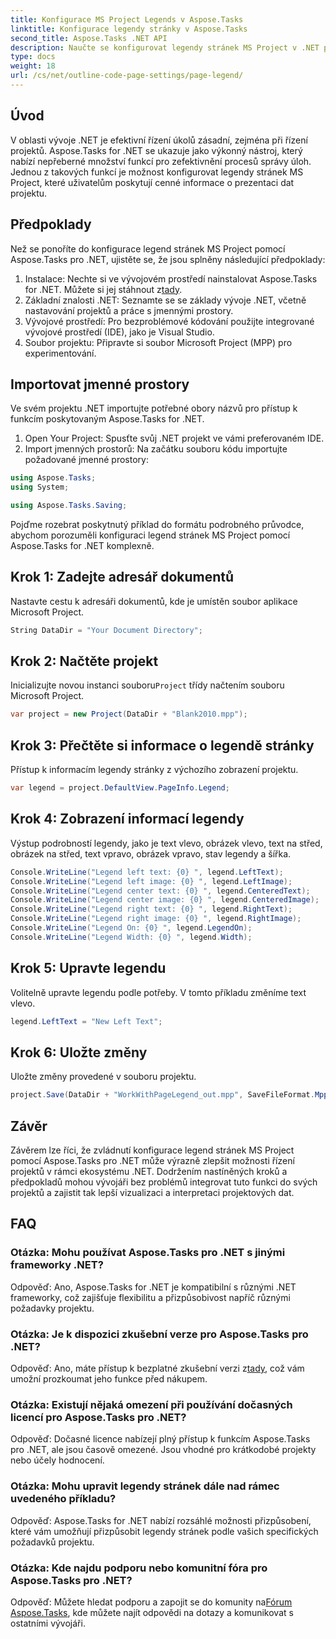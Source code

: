 ```yaml
---
title: Konfigurace MS Project Legends v Aspose.Tasks
linktitle: Konfigurace legendy stránky v Aspose.Tasks
second_title: Aspose.Tasks .NET API
description: Naučte se konfigurovat legendy stránek MS Project v .NET pomocí Aspose.Tasks pro efektivní řízení projektů. Poskytován průvodce krok za krokem.
type: docs
weight: 18
url: /cs/net/outline-code-page-settings/page-legend/
---
```

## Úvod
V oblasti vývoje .NET je efektivní řízení úkolů zásadní, zejména při řízení projektů. Aspose.Tasks for .NET se ukazuje jako výkonný nástroj, který nabízí nepřeberné množství funkcí pro zefektivnění procesů správy úloh. Jednou z takových funkcí je možnost konfigurovat legendy stránek MS Project, které uživatelům poskytují cenné informace o prezentaci dat projektu.
## Předpoklady
Než se ponoříte do konfigurace legend stránek MS Project pomocí Aspose.Tasks pro .NET, ujistěte se, že jsou splněny následující předpoklady:
1. Instalace: Nechte si ve vývojovém prostředí nainstalovat Aspose.Tasks for .NET. Můžete si jej stáhnout z[tady](https://releases.aspose.com/tasks/net/).
2. Základní znalosti .NET: Seznamte se se základy vývoje .NET, včetně nastavování projektů a práce s jmennými prostory.
3. Vývojové prostředí: Pro bezproblémové kódování použijte integrované vývojové prostředí (IDE), jako je Visual Studio.
4. Soubor projektu: Připravte si soubor Microsoft Project (MPP) pro experimentování.

## Importovat jmenné prostory
Ve svém projektu .NET importujte potřebné obory názvů pro přístup k funkcím poskytovaným Aspose.Tasks for .NET.
1. Open Your Project: Spusťte svůj .NET projekt ve vámi preferovaném IDE.
2. Import jmenných prostorů: Na začátku souboru kódu importujte požadované jmenné prostory:
```csharp
using Aspose.Tasks;
using System;

using Aspose.Tasks.Saving;
```
Pojďme rozebrat poskytnutý příklad do formátu podrobného průvodce, abychom porozuměli konfiguraci legend stránek MS Project pomocí Aspose.Tasks for .NET komplexně.

## Krok 1: Zadejte adresář dokumentů
Nastavte cestu k adresáři dokumentů, kde je umístěn soubor aplikace Microsoft Project.

```csharp
String DataDir = "Your Document Directory";
```
## Krok 2: Načtěte projekt
 Inicializujte novou instanci souboru`Project` třídy načtením souboru Microsoft Project.

```csharp
var project = new Project(DataDir + "Blank2010.mpp");
```
## Krok 3: Přečtěte si informace o legendě stránky
Přístup k informacím legendy stránky z výchozího zobrazení projektu.

```csharp
var legend = project.DefaultView.PageInfo.Legend;
```
## Krok 4: Zobrazení informací legendy
Výstup podrobností legendy, jako je text vlevo, obrázek vlevo, text na střed, obrázek na střed, text vpravo, obrázek vpravo, stav legendy a šířka.

```csharp
Console.WriteLine("Legend left text: {0} ", legend.LeftText);
Console.WriteLine("Legend left image: {0} ", legend.LeftImage);
Console.WriteLine("Legend center text: {0} ", legend.CenteredText);
Console.WriteLine("Legend center image: {0} ", legend.CenteredImage);
Console.WriteLine("Legend right text: {0} ", legend.RightText);
Console.WriteLine("Legend right image: {0} ", legend.RightImage);
Console.WriteLine("Legend On: {0} ", legend.LegendOn);
Console.WriteLine("Legend Width: {0} ", legend.Width);
```
## Krok 5: Upravte legendu
Volitelně upravte legendu podle potřeby. V tomto příkladu změníme text vlevo.

```csharp
legend.LeftText = "New Left Text";
```
## Krok 6: Uložte změny
Uložte změny provedené v souboru projektu.

```csharp
project.Save(DataDir + "WorkWithPageLegend_out.mpp", SaveFileFormat.Mpp);
```

## Závěr
Závěrem lze říci, že zvládnutí konfigurace legend stránek MS Project pomocí Aspose.Tasks pro .NET může výrazně zlepšit možnosti řízení projektů v rámci ekosystému .NET. Dodržením nastíněných kroků a předpokladů mohou vývojáři bez problémů integrovat tuto funkci do svých projektů a zajistit tak lepší vizualizaci a interpretaci projektových dat.
## FAQ
### Otázka: Mohu používat Aspose.Tasks pro .NET s jinými frameworky .NET?
Odpověď: Ano, Aspose.Tasks for .NET je kompatibilní s různými .NET frameworky, což zajišťuje flexibilitu a přizpůsobivost napříč různými požadavky projektu.
### Otázka: Je k dispozici zkušební verze pro Aspose.Tasks pro .NET?
 Odpověď: Ano, máte přístup k bezplatné zkušební verzi z[tady](https://releases.aspose.com/), což vám umožní prozkoumat jeho funkce před nákupem.
### Otázka: Existují nějaká omezení při používání dočasných licencí pro Aspose.Tasks pro .NET?
Odpověď: Dočasné licence nabízejí plný přístup k funkcím Aspose.Tasks pro .NET, ale jsou časově omezené. Jsou vhodné pro krátkodobé projekty nebo účely hodnocení.
### Otázka: Mohu upravit legendy stránek dále nad rámec uvedeného příkladu?
Odpověď: Aspose.Tasks for .NET nabízí rozsáhlé možnosti přizpůsobení, které vám umožňují přizpůsobit legendy stránek podle vašich specifických požadavků projektu.
### Otázka: Kde najdu podporu nebo komunitní fóra pro Aspose.Tasks pro .NET?
 Odpověď: Můžete hledat podporu a zapojit se do komunity na[Fórum Aspose.Tasks](https://forum.aspose.com/c/tasks/15), kde můžete najít odpovědi na dotazy a komunikovat s ostatními vývojáři.